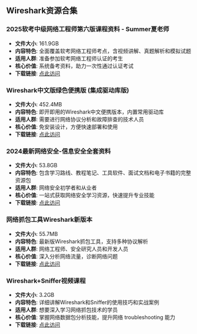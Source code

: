 ## Wireshark资源合集

### 2025软考中级网络工程师第六版课程资料 - Summer夏老师
- **文件大小**: 161.9GB
- **内容特色**: 全面覆盖软考网络工程师考点，含视频讲解、真题解析和模拟试题
- **适用人群**: 准备参加软考网络工程师认证的考生
- **核心价值**: 系统备考资料，助力一次性通过认证考试
- **下载链接**: [点此访问](https://pan.quark.cn/s/d6cdae4b07e4)

### Wireshark中文版绿色便携版 (集成驱动库版)
- **文件大小**: 452.4MB
- **内容特色**: 即开即用的Wireshark中文便携版本，内置常用驱动库
- **适用人群**: 需要进行网络协议分析和故障排查的技术人员
- **核心价值**: 免安装设计，方便快速部署和使用
- **下载链接**: [点此访问](https://pan.quark.cn/s/91e83945a76e)

### 2024最新网络安全-信息安全全套资料
- **文件大小**: 53.8GB
- **内容特色**: 包含学习路线、教程笔记、工具软件、面试文档和电子书籍的完整资源包
- **适用人群**: 网络安全初学者和从业者
- **核心价值**: 一站式获取网络安全学习资源，快速提升专业技能
- **下载链接**: [点此访问](https://pan.quark.cn/s/537d88735e7a)

### 网络抓包工具Wireshark新版本
- **文件大小**: 55.7MB
- **内容特色**: 最新版Wireshark抓包工具，支持多种协议解析
- **适用人群**: 网络工程师、安全研究人员和开发人员
- **核心价值**: 深入分析网络流量，诊断网络问题
- **下载链接**: [点此访问](https://pan.quark.cn/s/0b0bdc24d285)

### Wireshark+Sniffer视频课程
- **文件大小**: 3.2GB
- **内容特色**: 详细讲解Wireshark和Sniffer的使用技巧和实战案例
- **适用人群**: 想要深入学习网络抓包技术的学员
- **核心价值**: 掌握网络数据包分析技能，提升网络 troubleshooting 能力
- **下载链接**: [点此访问](https://pan.quark.cn/s/0eb10c860b5e)
